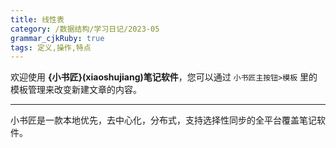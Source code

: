 ```yaml
---
title: 线性表
category: /数据结构/学习日记/2023-05
grammar_cjkRuby: true
tags: 定义,操作,特点
---
```



欢迎使用 **{小书匠}(xiaoshujiang)笔记软件**，您可以通过 `小书匠主按钮>模板` 里的模板管理来改变新建文章的内容。

----------

小书匠是一款本地优先，去中心化，分布式，支持选择性同步的全平台覆盖笔记软件。
